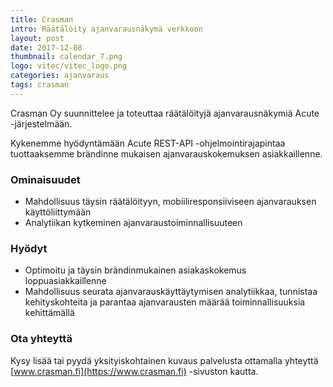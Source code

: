```yaml
---
title: Crasman
intro: Räätälöity ajanvarausnäkymä verkkoon
layout: post
date: 2017-12-08
thumbnail: calendar_7.png
logo: vitec/vitec_logo.png
categories: ajanvaraus
tags: crasman
---
```


Crasman Oy suunnittelee ja toteuttaa räätälöityjä ajanvarausnäkymiä Acute -järjestelmään.

Kykenemme hyödyntämään Acute REST-API -ohjelmointirajapintaa tuottaaksemme brändinne mukaisen ajanvarauskokemuksen asiakkaillenne. 

### Ominaisuudet

- Mahdollisuus täysin räätälöityyn, mobiiliresponsiiviseen ajanvarauksen käyttöliittymään
- Analytiikan kytkeminen ajanvaraustoiminnallisuuteen

### Hyödyt

- Optimoitu ja täysin brändinmukainen asiakaskokemus loppuasiakkaillenne
- Mahdollisuus seurata ajanvarauskäyttäytymisen analytiikkaa, tunnistaa kehityskohteita ja parantaa ajanvarausten määrää toiminnallisuuksia kehittämällä

### Ota yhteyttä

Kysy lisää tai pyydä yksityiskohtainen kuvaus palvelusta ottamalla yhteyttä [www.crasman.fi](https://www.crasman.fi) -sivuston kautta.




